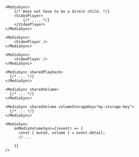 <script>
import Docs from '../_Docs.md';
</script>

<Docs>

```jsx:copy:slot=usage
<MediaSync>
	{/* Does not have to be a direct child. */}
	<VideoPlayer>
		{/* .... */}
	</VideoPlayer>
</MediaSync>
```

```jsx:copy:slot=usage-multiple
<MediaSync>
	<VideoPlayer />
</MediaSync>

<MediaSync>
	<VideoPlayer />
</MediaSync>
```

```jsx:copy:slot=sync-playback
<MediaSync sharedPlayback>
  {/* ... */}
</MediaSync>
```

```jsx:copy:slot=sync-volume
<MediaSync sharedVolume>
  {/* ... */}
</MediaSync>
```

```jsx:slot=volume-storage
<MediaSync sharedVolume volumeStorageKey="my-storage-key">
  {/* ... */}
</MediaSync>
```

```js:copy-highlight:slot=volume-sync-event{2-6}
<MediaSync
	onMediaVolumeSync={(event) => {
	  const { muted, volume } = event.detail;
	  // ...

	}}
/>
```

</Docs>
